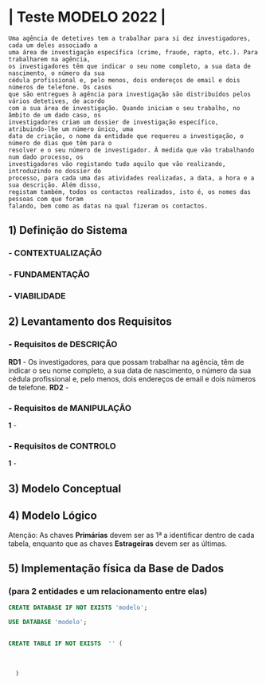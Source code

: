 # | Teste MODELO 2022 |

```
Uma agência de detetives tem a trabalhar para si dez investigadores, cada um deles associado a
uma área de investigação específica (crime, fraude, rapto, etc.). Para trabalharem na agência,
os investigadores têm que indicar o seu nome completo, a sua data de nascimento, o número da sua
cédula profissional e, pelo menos, dois endereços de email e dois números de telefone. Os casos
que são entregues à agência para investigação são distribuídos pelos vários detetives, de acordo
com a sua área de investigação. Quando iniciam o seu trabalho, no âmbito de um dado caso, os
investigadores criam um dossier de investigação específico, atribuindo-lhe um número único, uma
data de criação, o nome da entidade que requereu a investigação, o número de dias que têm para o
resolver e o seu número de investigador. À medida que vão trabalhando num dado processo, os
investigadores vão registando tudo aquilo que vão realizando, introduzindo no dossier do
processo, para cada uma das atividades realizadas, a data, a hora e a sua descrição. Além disso,
registam também, todos os contactos realizados, isto é, os nomes das pessoas com que foram
falando, bem como as datas na qual fizeram os contactos.
```

## 1) Definição do Sistema

### - CONTEXTUALIZAÇÃO

### - FUNDAMENTAÇÃO

### - VIABILIDADE

## 2) Levantamento dos Requisitos

### - Requisitos de DESCRIÇÃO

__RD1__ - Os investigadores, para que possam trabalhar na agência, têm de indicar o seu nome completo, a sua data de nascimento, o número da sua cédula profissional e, pelo menos, dois endereços de email e dois números de telefone.
__RD2__ - 

### - Requisitos de MANIPULAÇÃO

__1__ - 

### - Requisitos de CONTROLO

__1__ - 

## 3) Modelo Conceptual

## 4) Modelo Lógico

Atenção: As chaves __Primárias__ devem ser as 1ª a identificar dentro de cada tabela, enquanto que
         as chaves __Estrageiras__ devem ser as últimas.

## 5) Implementação física da Base de Dados
### (para 2 entidades e um relacionamento entre elas)

```sql
CREATE DATABASE IF NOT EXISTS 'modelo';

USE DATABASE 'modelo';


CREATE TABLE IF NOT EXISTS  '' (
  
  
  
  )
``` 

